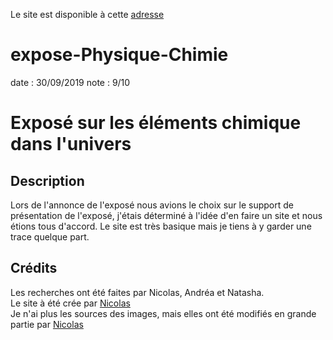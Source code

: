 Le site est disponible à cette [adresse](https://coni.github.io/expose_physique_chimie/)

# expose-Physique-Chimie
date : 30/09/2019
note : 9/10

# Exposé sur les éléments chimique dans l'univers

## Description
Lors de l'annonce de l'exposé nous avions le choix sur le support de présentation de l'exposé, j'étais déterminé à l'idée d'en faire un site et nous étions tous d'accord. Le site est très basique mais je tiens à y garder une trace quelque part.

## Crédits
Les recherches ont été faites par Nicolas, Andréa et Natasha.  
Le site à été crée par [Nicolas](https://github.com/coni/)  
Je n'ai plus les sources des images, mais elles ont été modifiés en grande partie par [Nicolas](https://github.com/coni/) 
